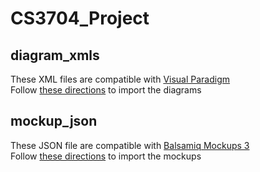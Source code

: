 # CS3704_Project

## diagram_xmls
These XML files are compatible with [Visual Paradigm](https://www.visual-paradigm.com/download/)  
Follow [these directions](https://www.visual-paradigm.com/support/documents/vpuserguide/124/219/6858_importingvis.html) to import the diagrams

## mockup_json
These JSON file are compatible with [Balsamiq Mockups 3](https://balsamiq.com/wireframes/desktop/)  
Follow [these directions](https://balsamiq.com/wireframes/desktop/docs/importing/) to import the mockups
